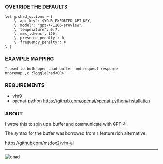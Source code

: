 ### OVERRIDE THE DEFAULTS

    let g:chad_options = {
        \ 'api_key': $YOUR_EXPORTED_API_KEY,
        \ 'model': "gpt-4-1106-preview",
        \ 'temperature': 0.7,
        \ 'max_tokens': 150,
        \ 'presence_penalty': 0,
        \ 'frequency_penalty': 0
    \ }

### EXAMPLE MAPPING

    " used to both open chad buffer and request response
    nnoremap ,c :ToggleChad<CR>

### REQUIREMENTS

- vim9
- openai-python https://github.com/openai/openai-python#installation

### ABOUT

I wrote this to spin up a buffer and communicate with GPT-4

The syntax for the buffer was borrowed from a feature rich alternative:

https://github.com/madox2/vim-ai

---

![chad](https://github.com/shmup/chad.vim/assets/118710/83918715-43e7-4d3f-8492-6a09c6ac832f)

